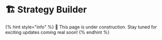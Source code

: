 # 🏗 Strategy Builder

{% hint style="info" %}
:construction: This page is under construction. Stay tuned for exciting updates coming real soon!
{% endhint %}
